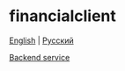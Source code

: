 # financialclient

[English](financialclient.md) | [Русский](financialclient.ru.md)

[Backend service](../backend/financialbackend.md)
